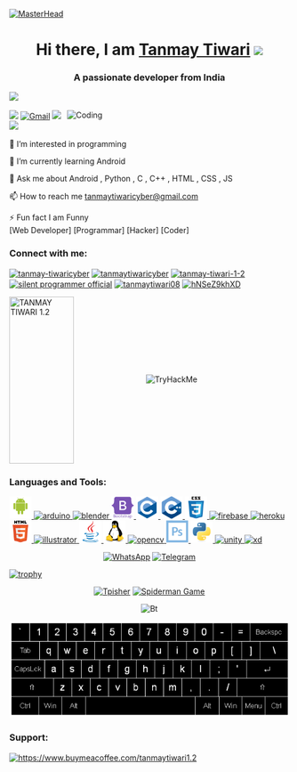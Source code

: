 [![MasterHead](https://1.bp.blogspot.com/-7A4WynwLsMw/XbBpCXG8fHI/AAAAAAAAMt4/uOa1bpLskYgrwGbllhSu2SDj_Mig8SXJQCLcBGAsYHQ/s1600/2000_600px.gif)](https://rishavchanda.io)
<h1 align="center">Hi there, I am <a href="https://remote-coders-2022.netlify.app/">Tanmay Tiwari</a> <img src="https://media.giphy.com/media/hvRJCLFzcasrR4ia7z/giphy.gif" width="25px"></h1>
<h3 align="center">A passionate developer from India</h3>

![](https://komarev.com/ghpvc/?username=your-github-Tanmay-Tiwaricyber&color=dc143c)

<img align="right" alt="Coding" width="400" src="https://cdn.dribbble.com/users/1162077/screenshots/3848914/programmer.gif">

[<img src="https://img.shields.io/badge/Github-%23000000.svg?&style=for-the-badge&logo=github&logoColor=white">](https://github.com/Tanmay-Tiwaricyber)
[<img alt="Gmail" src="https://img.shields.io/badge/Gmail-D14836?style=for-the-badge&logo=gmail&logoColor=white" />](mailto:tanmaytiwaricyber@gmail.com)
[<img src="https://img.shields.io/badge/linkedin-%230077B5.svg?&style=for-the-badge&logo=linkedin&logoColor=white">](https://www.linkedin.com/in/tanmay-tiwari-a4a551235)
[<img src="https://img.shields.io/badge/Portfolio-%23000000.svg?&style=for-the-badge">](https://tanmay-tiwaricyber.netlify.app/)

👀 I’m interested in programming

🌱 I’m currently learning Android

💬 Ask me about Android , Python , C , C++ , HTML , CSS , JS

📫 How to reach me tanmaytiwaricyber@gmail.com

⚡ Fun fact I am Funny
<br>[Web Developer]  [Programmar]  [Hacker]  [Coder]

<h3 align="left">Connect with me:</h3>
<p align="left">
<a href="https://codepen.io/tanmay-tiwaricyber" target="blank"><img align="center" src="https://raw.githubusercontent.com/rahuldkjain/github-profile-readme-generator/master/src/images/icons/Social/codepen.svg" alt="tanmay-tiwaricyber" height="30" width="40" /></a>
<a href="https://dev.to/tanmaytiwaricyber" target="blank"><img align="center" src="https://raw.githubusercontent.com/rahuldkjain/github-profile-readme-generator/master/src/images/icons/Social/devto.svg" alt="tanmaytiwaricyber" height="30" width="40" /></a>
<a href="https://stackoverflow.com/users/tanmay-tiwari-1-2" target="blank"><img align="center" src="https://raw.githubusercontent.com/rahuldkjain/github-profile-readme-generator/master/src/images/icons/Social/stack-overflow.svg" alt="tanmay-tiwari-1-2" height="30" width="40" /></a>
<a href="https://www.youtube.com/c/silent programmer official" target="blank"><img align="center" src="https://raw.githubusercontent.com/rahuldkjain/github-profile-readme-generator/master/src/images/icons/Social/youtube.svg" alt="silent programmer official" height="30" width="40" /></a>
<a href="https://www.codechef.com/users/tanmaytiwari08" target="blank"><img align="center" src="https://cdn.jsdelivr.net/npm/simple-icons@3.1.0/icons/codechef.svg" alt="tanmaytiwari08" height="30" width="40" /></a>
<a href="https://discord.gg/hNSeZ9khXD" target="blank"><img align="center" src="https://raw.githubusercontent.com/rahuldkjain/github-profile-readme-generator/master/src/images/icons/Social/discord.svg" alt="hNSeZ9khXD" height="30" width="40" /></a>
</p>
<p><a target="_blank" href="https://github.com/Tanmay-Tiwaricyber">
     <img title="TANMAY TIWARI 1.2" height="300px" width="48%" align="center" src="https://github-readme-stats.vercel.app/api?username=Tanmay-Tiwaricyber&show_icons=true&include_all_commits=true&theme=midnight-purple&cache_seconds=3200"></a>
    <img src="https://tryhackme-badges.s3.amazonaws.com/TanmayTiwari.png" alt="TryHackMe">
 <h3 align="left">Languages and Tools:</h3>
<p align="left"> <a href="https://developer.android.com" target="_blank" rel="noreferrer"> <img src="https://raw.githubusercontent.com/devicons/devicon/master/icons/android/android-original-wordmark.svg" alt="android" width="40" height="40"/> </a> <a href="https://www.arduino.cc/" target="_blank" rel="noreferrer"> <img src="https://cdn.worldvectorlogo.com/logos/arduino-1.svg" alt="arduino" width="40" height="40"/> </a> <a href="https://www.blender.org/" target="_blank" rel="noreferrer"> <img src="https://download.blender.org/branding/community/blender_community_badge_white.svg" alt="blender" width="40" height="40"/> </a> <a href="https://getbootstrap.com" target="_blank" rel="noreferrer"> <img src="https://raw.githubusercontent.com/devicons/devicon/master/icons/bootstrap/bootstrap-plain-wordmark.svg" alt="bootstrap" width="40" height="40"/> </a> <a href="https://www.cprogramming.com/" target="_blank" rel="noreferrer"> <img src="https://raw.githubusercontent.com/devicons/devicon/master/icons/c/c-original.svg" alt="c" width="40" height="40"/> </a> <a href="https://www.w3schools.com/cpp/" target="_blank" rel="noreferrer"> <img src="https://raw.githubusercontent.com/devicons/devicon/master/icons/cplusplus/cplusplus-original.svg" alt="cplusplus" width="40" height="40"/> </a> <a href="https://www.w3schools.com/css/" target="_blank" rel="noreferrer"> <img src="https://raw.githubusercontent.com/devicons/devicon/master/icons/css3/css3-original-wordmark.svg" alt="css3" width="40" height="40"/> </a> <a href="https://firebase.google.com/" target="_blank" rel="noreferrer"> <img src="https://www.vectorlogo.zone/logos/firebase/firebase-icon.svg" alt="firebase" width="40" height="40"/> </a> <a href="https://heroku.com" target="_blank" rel="noreferrer"> <img src="https://www.vectorlogo.zone/logos/heroku/heroku-icon.svg" alt="heroku" width="40" height="40"/> </a> <a href="https://www.w3.org/html/" target="_blank" rel="noreferrer"> <img src="https://raw.githubusercontent.com/devicons/devicon/master/icons/html5/html5-original-wordmark.svg" alt="html5" width="40" height="40"/> </a> <a href="https://www.adobe.com/in/products/illustrator.html" target="_blank" rel="noreferrer"> <img src="https://www.vectorlogo.zone/logos/adobe_illustrator/adobe_illustrator-icon.svg" alt="illustrator" width="40" height="40"/> </a> <a href="https://www.java.com" target="_blank" rel="noreferrer"> <img src="https://raw.githubusercontent.com/devicons/devicon/master/icons/java/java-original.svg" alt="java" width="40" height="40"/> </a> <a href="https://www.linux.org/" target="_blank" rel="noreferrer"> <img src="https://raw.githubusercontent.com/devicons/devicon/master/icons/linux/linux-original.svg" alt="linux" width="40" height="40"/> </a> <a href="https://opencv.org/" target="_blank" rel="noreferrer"> <img src="https://www.vectorlogo.zone/logos/opencv/opencv-icon.svg" alt="opencv" width="40" height="40"/> </a> <a href="https://www.photoshop.com/en" target="_blank" rel="noreferrer"> <img src="https://raw.githubusercontent.com/devicons/devicon/master/icons/photoshop/photoshop-line.svg" alt="photoshop" width="40" height="40"/> </a> <a href="https://www.python.org" target="_blank" rel="noreferrer"> <img src="https://raw.githubusercontent.com/devicons/devicon/master/icons/python/python-original.svg" alt="python" width="40" height="40"/> </a> <a href="https://unity.com/" target="_blank" rel="noreferrer"> <img src="https://www.vectorlogo.zone/logos/unity3d/unity3d-icon.svg" alt="unity" width="40" height="40"/> </a> <a href="https://www.adobe.com/products/xd.html" target="_blank" rel="noreferrer"> <img src="https://cdn.worldvectorlogo.com/logos/adobe-xd.svg" alt="xd" width="40" height="40"/> </a> </p>

<p align="center"
    
   
<a target="_blank" href="https://chat.whatsapp.com/IKy4JjNQIvvHZh9VTu5Jxh"><img title="WhatsApp" src="https://img.shields.io/badge/WHATSAPP-blue?style=for-the-badge&logo=Whatsapp"></a>
<a target="_blank" href="https://t.me/Silentprogrammerofficial"><img title="Telegram" src="https://img.shields.io/badge/TELEGRAM-black?style=for-the-badge&logo=Telegram"></a>
</p>

[![trophy](https://github-profile-trophy.vercel.app/?username=Tanmay-Tiwaricyber&theme=juicyfresh&no-frame=true&row=1&&margin-w=20&no-bg=true)](https://github-profile-trophy.vercel.app/?username=Tanmay-Tiwaricyber&theme=juicyfresh&no-frame=true&row=1&&margin-w=20&no-bg=true)

<p align="center">
<a target="_blank" href="https://github.com/Tanmay-Tiwaricyber/tphisher"><img title="Tpisher" src="https://github-readme-stats.vercel.app/api/pin/?username=Tanmay-Tiwaricyber&repo=Tphisher&theme=midnight-purple"></a>
<a target="_blank" href="https://github.com/Tanmay-Tiwaricyber/Spiderman-Game"><img title="Spiderman Game" src="https://github-readme-stats.vercel.app/api/pin/?username=Tanmay-Tiwaricyber&repo=Spiderman-Game&theme=midnight-purple"></a>

<p align="center"><img src="https://github.com/Tanmay-Tiwaricyber/Tanmay-Tiwaricyber/blob/main/.github/images/Project%201.gif" alt="Bt">
<p align="center"><img src="https://github.com/Tanmay-Tiwaricyber/Tanmay-Tiwaricyber/blob/main/.github/images/keyboard.gif" alt="Bt">

</p>
<h3 align="left"><b>Support:</b></h3>
<p><a href="https://www.buymeacoffee.com/tanmaytiwari1.2"> <img src="https://cdn.buymeacoffee.com/buttons/v2/default-yellow.png" align="center" height="50" width="210" alt="https://www.buymeacoffee.com/tanmaytiwari1.2" /></a></p><br><br>


